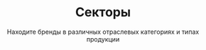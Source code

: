 ---
layout: discover
title: Секторы
subtitle: Находите бренды в различных отраслевых категориях и типах продукции
permalink: /ru/discover/sectors/
ref: sectors
discovery_path: sectors
lang: ru
---